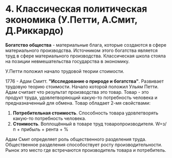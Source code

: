 # 4. Классическая политическая экономика (У.Петти, А.Смит, Д.Риккардо)

**Богатство общества** - материальные блага, которые создаются в сфере материального производства. Источником этого богатства является труд в сфере материального производства. Классическая школа стояла на позиции невмешательства государства в экономику.

У.Петти положил начало трудовой теории стоимости.

1776 - Адам Смитт. **"Исследование о природе и богатства"**. Развивает трудовую теорию стоимости. Начало которой положил Ульям Петти. Адам считает что результат производства это товар. Товар - это продукт труда, удовлетворяющий какую-то потребность человека и предназначенный для обмена. Товар обладает 2-мя свойствами:

1. **Потребительная стоимость**. Способность товара удовлетворять какую-то потребность человека.
2. **Стоимость**. Воплощённый в товаре труд товаропроизводителя. W=з/п + прибыль + рента + %

Адам Смит определяет роль общественного разделения труда. Общественное разделения способоствует росту производительности. Рынок это место где встречаются производитель товара и потребитель.
